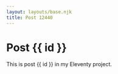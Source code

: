 ```yaml
---
layout: layouts/base.njk
title: Post 12440
---
```


# Post {{ id }}

This is post {{ id }} in my Eleventy project.
